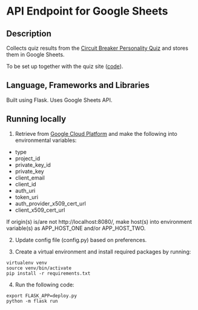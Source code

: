 # API Endpoint for Google Sheets

## Description

Collects quiz results from the [Circuit Breaker Personality Quiz](https://circuit-breaker-personality.herokuapp.com/) and stores them in Google Sheets.

To be set up together with the quiz site ([code](https://github.com/huishun98/trivia-quiz-client.git)).

## Language, Frameworks and Libraries

Built using Flask. Uses Google Sheets API.

## Running locally

1. Retrieve from [Google Cloud Platform](https://developers.google.com/sheets/api/quickstart/js) and make the following into environmental variables: 
- type 
- project_id
- private_key_id
- private_key
- client_email
- client_id
- auth_uri
- token_uri
- auth_provider_x509_cert_url 
- client_x509_cert_url

If origin(s) is/are not http://localhost:8080/, make host(s) into environment variable(s) as APP_HOST_ONE and/or APP_HOST_TWO.

2. Update config file (config.py) based on preferences.

3. Create a virtual environment and install required packages by running:
```
virtualenv venv
source venv/bin/activate
pip install -r requirements.txt
```

4. Run the following code:
```
export FLASK_APP=deploy.py
python -m flask run
```
